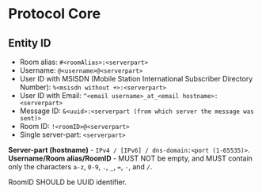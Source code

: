 # Protocol Core

## Entity ID
* Room alias: `#<roomAlias>:<serverpart>`
* Username: `@<username>@<serverpart>`
* User ID with MSISDN (Mobile Station International Subscriber Directory Number): `%<msisdn without +>:<serverpart>`
* User ID with Email: `^<email username>_at_<email hostname>:<serverpart>`
* Message ID: `&<uuid>:<serverpart (from which server the message was sent)>`
* Room ID: `!<roomID>@<serverpart>`
* Single server-part: `<serverpart>`

**Server-part (hostname)** - `IPv4 / [IPv6] / dns-domain:<port (1-65535)>`.  
**Username/Room alias/RoomID** - MUST NOT be empty, and MUST contain only the characters `a-z`, `0-9`, `.`, `_`, `=`, `-`, and `/`.

RoomID SHOULD be UUID identifier.